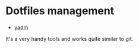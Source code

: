 # Dotfiles management


- [yadm](https://yadm.io)

It's a very handy tools and works quite similar to git.
